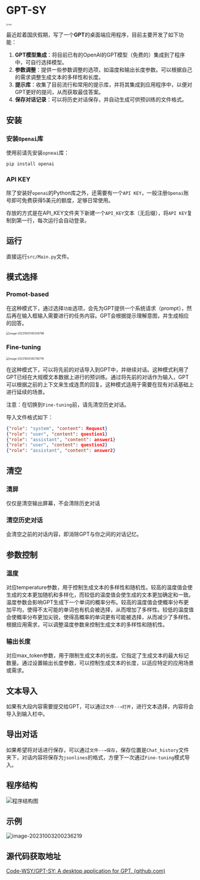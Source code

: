 # GPT-SY

<img src="http://sy0316.oss-cn-hangzhou.aliyuncs.com/img/logo_gptsy.png" alt="logo" style="zoom:33%;" />

最近趁着国庆假期，写了一个**GPT**的桌面端应用程序，目前主要开发了如下功能：

1. **GPT模型集成**：将目前已有的OpenAI的GPT模型（免费的）集成到了程序中，可自行选择模型。
2. **参数调整**：提供一些参数调整的选项，如温度和输出长度参数。可以根据自己的需求调整生成文本的多样性和长度。
3. **提示库**：收集了目前流行和常用的提示库，并将其集成到应用程序中，以便对GPT更好的提问，从而获取最佳答案。
4. **保存对话记录**：可以将历史对话保存，并自动生成可供预训练的文件格式。

## 安装

### 安装`Openai`库

使用前请先安装`opneai`库：

```python
pip install openai
```

### API KEY

除了安装好`openai`的Python库之外，还需要有一个`API KEY`，一般注册`Openai`账号即可免费获得5美元的额度，足够日常使用。

存放的方式是在API_KEY文件夹下新建一个`API_KEY`文本（无后缀），将`API KEY`复制到第一行，每次运行会自动登录。

## 运行

直接运行`src/Main.py`文件。

## 模式选择

### Promot-based

在这种模式下，通过选择`功能`选项，会先为GPT提供一个系统请求（prompt），然后再在输入框输入需要进行的任务内容。GPT会根据提示理解意图，并生成相应的回答。

<img src="http://sy0316.oss-cn-hangzhou.aliyuncs.com/img/image-20231003145334796.png" alt="image-20231003145334796" style="zoom:50%;" />



### Fine-tuning

<img src="http://sy0316.oss-cn-hangzhou.aliyuncs.com/img/image-20231003145736776.png" alt="image-20231003145736776" style="zoom:50%;" />

在这种模式下，可以将先前的对话导入到GPT中，并继续对话。这种模式利用了GPT已经在大规模文本数据上进行的预训练。通过将先前的对话作为输入，GPT可以根据之前的上下文来生成连贯的回复。这种模式适用于需要在现有对话基础上进行延续的场景。

注意：在切换到`Fine-tuning`前，请先清空历史对话。

导入文件格式如下：

```json
{"role": "system", "content": Request}
{"role": "user", "content": question1}
{"role": "assistant", "content": answer1}
{"role": "user", "content": question2}
{"role": "assistant", "content": answer2}
```

## 清空

### 清屏

仅仅是清空输出屏幕，不会清除历史对话

### 清空历史对话

会清空之前的对话内容，即消除GPT与你之间的对话记忆。

## 参数控制

### 温度

对应temperature参数，用于控制生成文本的多样性和随机性。较高的温度值会使生成的文本更加随机和多样化，而较低的温度值会使生成的文本更加确定和一致。温度参数会影响GPT生成下一个单词的概率分布。较高的温度值会使概率分布更加平均，使得不太可能的单词也有机会被选择，从而增加了多样性。较低的温度值会使概率分布更加尖锐，使得高概率的单词更有可能被选择，从而减少了多样性。根据应用需求，可以调整温度参数来控制生成文本的多样性和随机性。

### 输出长度

对应max_token参数，用于限制生成文本的长度。它指定了生成文本的最大标记数量。通过设置输出长度参数，可以控制生成文本的长度，以适应特定的应用场景或需求。

## 文本导入

如果有大段内容需要提交给GPT，可以通过`文件--→打开`，进行文本选择，内容将会导入到输入栏中。

## 导出对话

如果希望将对话进行保存，可以通过`文件--→保存`，保存位置是`Chat_history`文件夹下，对话内容将保存为`jsonlines`的格式，方便下一次通过`Fine-tuning`模式导入。

## **程序结构**

![程序结构图](http://sy0316.oss-cn-hangzhou.aliyuncs.com/img/程序结构图.png)

## 示例

![image-20231003200236219](http://sy0316.oss-cn-hangzhou.aliyuncs.com/img/image-20231003200236219.png)

## 源代码获取地址

[Code-WSY/GPT-SY: A desktop application for GPT. (github.com)](https://github.com/Code-WSY/GPT-SY)
